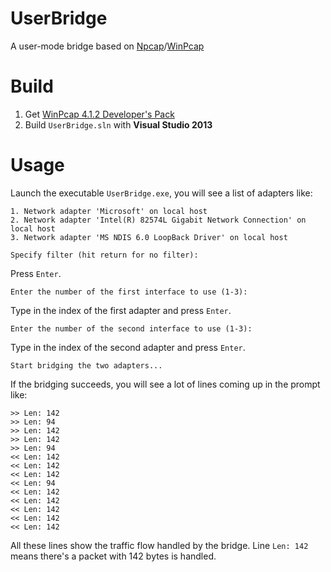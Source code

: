 # UserBridge
A user-mode bridge based on [Npcap](https://github.com/nmap/npcap)/[WinPcap](https://www.winpcap.org)

# Build

1. Get [WinPcap 4.1.2 Developer's Pack](https://www.winpcap.org/devel.htm)
2. Build ``UserBridge.sln`` with **Visual Studio 2013**

# Usage
Launch the executable ``UserBridge.exe``, you will see a list of adapters like:
```
1. Network adapter 'Microsoft' on local host
2. Network adapter 'Intel(R) 82574L Gigabit Network Connection' on local host
3. Network adapter 'MS NDIS 6.0 LoopBack Driver' on local host

Specify filter (hit return for no filter):
```

Press ``Enter``.

```
Enter the number of the first interface to use (1-3):
```

Type in the index of the first adapter and press ``Enter``.

```
Enter the number of the second interface to use (1-3):
```

Type in the index of the second adapter and press ``Enter``.

```
Start bridging the two adapters...
```

If the bridging succeeds, you will see a lot of lines coming up in the prompt like:

```
>> Len: 142
>> Len: 94
>> Len: 142
>> Len: 142
>> Len: 94
<< Len: 142
<< Len: 142
<< Len: 142
<< Len: 94
<< Len: 142
<< Len: 142
<< Len: 142
<< Len: 142
<< Len: 142
```

All these lines show the traffic flow handled by the bridge. Line ``Len: 142`` means there's a packet with 142 bytes is handled.
